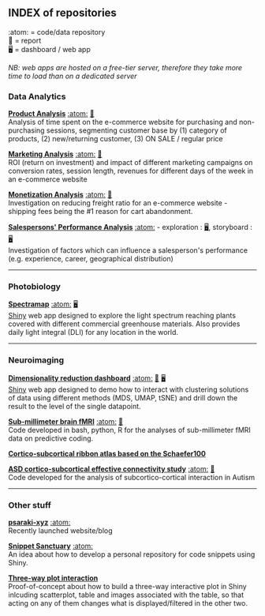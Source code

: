 ## INDEX of repositories 
:atom: = code/data repository <br> :book: = report <br> :desktop_computer: = dashboard / web app

_NB: web apps are hosted on a free-tier server, therefore they take more time to load than on a dedicated server_

### Data Analytics

[**Product Analysis**](https://leonardoc.netlify.app/showcase/product_analysis_psaraki/product_analysis) 
[:atom:](https://github.com/leonardocerliani/TC_projects/tree/main/Product_Analysis_TC)
[:book:](https://leonardoc.netlify.app/showcase/product_analysis_psaraki/product_analysis)
<br> 
Analysis of time spent on the e-commerce website for purchasing and non-purchasing sessions, segmenting customer base by (1) category of products, (2) new/returning customer, (3) ON SALE / regular price

[**Marketing Analysis**](https://leonardoc.netlify.app/showcase/marketing_analysis_psaraki/marketing_analysis)
[:atom:](https://github.com/leonardocerliani/TC_projects/tree/main/Marketing_Analysis_TC)
[:book:](https://leonardoc.netlify.app/showcase/marketing_analysis_psaraki/marketing_analysis)
<br>
ROI (return on investment) and impact of different marketing campaigns on conversion rates, session length, revenues for different days of the week in an e-commerce website


[**Monetization Analysis**](https://github.com/leonardocerliani/TC_projects/tree/main/Monetization_Shipping_Fee_Analysis)
[:atom:](https://github.com/leonardocerliani/TC_projects/tree/main/Monetization_Shipping_Fee_Analysis)
[:book:](#)
<br>
Investigation on reducing freight ratio for an e-commerce website - shipping fees being the #1 reason for cart abandonment.

[**Salespersons' Performance Analysis**](https://github.com/leonardocerliani/TC_projects/tree/main/Bike_sales_dashboard)
[:atom:](https://github.com/leonardocerliani/TC_projects/tree/main/Bike_sales_dashboard) - 
exploration : [:desktop_computer:](https://public.tableau.com/app/profile/leonardo.cerliani/viz/SP_Geo_v2/SalesPersonsPerformanceperUSTerritory),
storyboard : [:desktop_computer:](https://public.tableau.com/app/profile/leonardo.cerliani/viz/SP_Geo_v2_Story/SomeKeyInsights)
<br>
Investigation of factors which can influence a salesperson's performance (e.g. experience, career, geographical distribution)

---

### Photobiology
[**Spectramap**](https://github.com/leonardocerliani/spectramap)
[:atom:](https://github.com/leonardocerliani/spectramap)
[:desktop_computer:](https://agronomous.shinyapps.io/spectramap/)
<br>
[Shiny](https://www.rstudio.com/products/shiny/) web app designed to explore the light spectrum reaching plants covered with different commercial greenhouse materials. Also provides daily light integral (DLI) for any location in the world.

---

### Neuroimaging
[**Dimensionality reduction dashboard**](https://github.com/leonardocerliani/neuroimaging_dimred)
[:atom:](https://github.com/leonardocerliani/neuroimaging_dimred)
[:book:](https://leonardoc.netlify.app/showcase/dimred_app/dimred_app)
[:desktop_computer:](https://agronomous.shinyapps.io/neuroimaging_dimred/)
<br>
[Shiny](https://www.rstudio.com/products/shiny/) web app designed to demo how to interact with clustering solutions of data using different methods (MDS, UMAP, tSNE) and drill down the result to the level of the single datapoint.

[**Sub-millimeter brain fMRI**](https://github.com/leonardocerliani/layerfMRI)
[:atom:](https://github.com/leonardocerliani/layerfMRI)
[:book:](https://www.sciencedirect.com/science/article/pii/S0010945222000016)
<br>
Code developed in bash, python, R for the analyses of sub-millimeter fMRI data on predictive coding.

[**Cortico-subcortical ribbon atlas based on the Schaefer100**](https://github.com/leonardocerliani/Atlases-Neuroimaging/tree/master/Schaefer100_ribbon_subcort_tracto)

[**ASD cortico-subcortical effective connectivity study**](https://github.com/luislorenzini/ASD_DCM_subcortex_sensory)
[:atom:](https://github.com/luislorenzini/ASD_DCM_subcortex_sensory)
[:book:](https://www.sciencedirect.com/science/article/pii/S2213158221002837?via%3Dihub)
<br>
Code developed for the analysis of subcortico-cortical interaction in Autism

---

### Other stuff
[**psaraki-xyz**](https://leonardoc.netlify.app/)
[:atom:](https://github.com/leonardocerliani/psaraki-xyz)
<br>
Recently launched website/blog

[**Snippet Sanctuary**](https://github.com/leonardocerliani/snippets_sanctuary)
[:atom:](https://github.com/leonardocerliani/snippets_sanctuary)
<br>
An idea about how to develop a personal repository for code snippets using Shiny.

[**Three-way plot interaction**](https://github.com/leonardocerliani/interactive_plotly_DT_image)
<br>
Proof-of-concept about how to build a three-way interactive plot in Shiny inlcuding scatterplot, table and images associated with the table, so that acting on any of them changes what is displayed/filtered in the other two.
